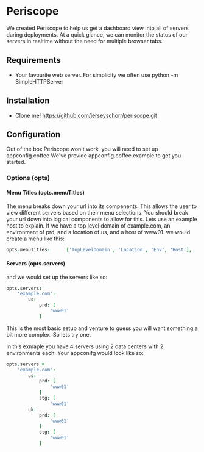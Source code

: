 # Periscope

We created Periscope to help us get a dashboard view into all of servers during deployments. At a quick glance, we can monitor the status of our servers in realtime without the need for multiple browser tabs.

## Requirements

 * Your favourite web server. For simplicity we often use python -m SimpleHTTPServer

## Installation

 * Clone me! https://github.com/jerseyschorr/periscope.git
 
## Configuration

 Out of the box Periscope won't work, you will need to set up appconfig.coffee
 We've provide appconfig.coffee.example to get you started.

### Options (opts)

#### Menu Titles (opts.menuTitles)

The menu breaks down your url into its compenents. This allows the user to view different servers based on their menu selections. You should break your url down into logical components to allow for this. Lets use an example host to explain. If we have a top level domain of example.com, an environment of prd, and a location of us, and a host of www01. we would create a menu like this:

```coffeescript
opts.menuTitles:      ['TopLevelDomain', 'Location', 'Env', 'Host'],  
```

#### Servers (opts.servers)
and we would set up the servers like so:

```coffeescript
opts.servers:
    'example.com':
        us:
            prd: [
                'www01'
            ]
```

This is the most basic setup and venture to guess you will want something a bit more complex. So lets try one.

In this exmaple you have 4 servers using 2 data centers with 2 environments each. Your appconifg would look like so:

```coffeescript
opts.servers =
    'example.com':
        us:
            prd: [
                'www01'
            ]
            stg: [
                'www01'
        uk:
            prd: [
                'www01'
            ]
            stg: [
                'www01'
            ]
```
